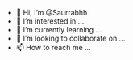 - 👋 Hi, I’m @Saurrabhh
- 👀 I’m interested in ...
- 🌱 I’m currently learning ...
- 💞️ I’m looking to collaborate on ...
- 📫 How to reach me ...

<!---
Saurrabhh/Saurrabhh is a ✨ special ✨ repository because its `README.md` (this file) appears on your GitHub profile.
You can click the Preview link to take a look at your changes.
--->
